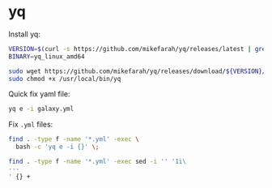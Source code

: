 # yq

Install yq:
```bash
VERSION=$(curl -s https://github.com/mikefarah/yq/releases/latest | grep -o "v[0-9]\.[0-9]*\.[0-9]*")
BINARY=yq_linux_amd64

sudo wget https://github.com/mikefarah/yq/releases/download/${VERSION}/${BINARY} -O /usr/local/bin/yq
sudo chmod +x /usr/local/bin/yq
```

Quick fix yaml file:
```bash
yq e -i galaxy.yml
```


Fix `.yml` files:
```bash
find . -type f -name '*.yml' -exec \
  bash -c 'yq e -i {}' \;
```


```bash
find . -type f -name '*.yml' -exec sed -i '' '1i\
---
' {} +
```
